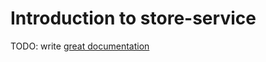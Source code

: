 # Introduction to store-service

TODO: write [great documentation](http://jacobian.org/writing/what-to-write/)
